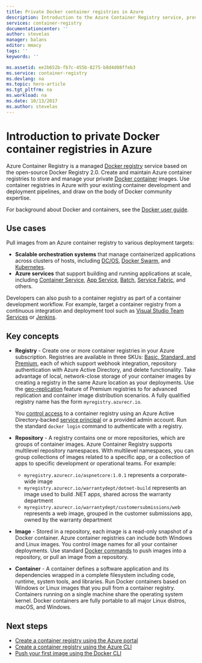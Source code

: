```yaml
---
title: Private Docker container registries in Azure
description: Introduction to the Azure Container Registry service, providing cloud-based, managed, private Docker registries.
services: container-registry
documentationcenter: ''
author: stevelas
manager: balans
editor: mmacy
tags: ''
keywords: ''

ms.assetid: ee2b652b-fb7c-455b-8275-b8d4d08ffeb3
ms.service: container-registry
ms.devlang: na
ms.topic: hero-article
ms.tgt_pltfrm: na
ms.workload: na
ms.date: 10/13/2017
ms.author: stevelas
---
```

# Introduction to private Docker container registries in Azure

Azure Container Registry is a managed [Docker registry](https://docs.docker.com/registry/) service based on the open-source Docker Registry 2.0. Create and maintain Azure container registries to store and manage your private [Docker container](https://www.docker.com/what-docker) images. Use container registries in Azure with your existing container development and deployment pipelines, and draw on the body of Docker community expertise.

For background about Docker and containers, see the [Docker user guide](https://docs.docker.com/engine/userguide/).

## Use cases
Pull images from an Azure container registry to various deployment targets:

* **Scalable orchestration systems** that manage containerized applications across clusters of hosts, including [DC/OS](https://docs.mesosphere.com/), [Docker Swarm](https://docs.docker.com/swarm/), and [Kubernetes](http://kubernetes.io/docs/).
* **Azure services** that support building and running applications at scale, including [Container Service](../container-service/index.yml), [App Service](/app-service/index.md), [Batch](../batch/index.md), [Service Fabric](/azure/service-fabric/), and others.

Developers can also push to a container registry as part of a container development workflow. For example, target a container registry from a continuous integration and deployment tool such as [Visual Studio Team Services](https://www.visualstudio.com/docs/overview) or [Jenkins](https://jenkins.io/).

## Key concepts
* **Registry** - Create one or more container registries in your Azure subscription. Registries are available in three SKUs: [Basic, Standard, and Premium](container-registry-skus.md), each of which support webhook integration, repository authentication with Azure Active Directory, and delete functionality. Take advantage of local, network-close storage of your container images by creating a registry in the same Azure location as your deployments. Use the [geo-replication](container-registry-geo-replication.md) feature of Premium registries to for advanced replication and container image distribution scenarios. A fully qualified registry name has the form `myregistry.azurecr.io`.

  You [control access](container-registry-authentication.md) to a container registry using an Azure Active Directory-backed [service principal](../active-directory/active-directory-application-objects.md) or a provided admin account. Run the standard `docker login` command to authenticate with a registry.

* **Repository** - A registry contains one or more repositories, which are groups of container images. Azure Container Registry supports multilevel repository namespaces. With multilevel namespaces, you can group collections of images related to a specific app, or a collection of apps to specific development or operational teams. For example:

  * `myregistry.azurecr.io/aspnetcore:1.0.1` represents a corporate-wide image
  * `myregistry.azurecr.io/warrantydept/dotnet-build` represents an image used to build .NET apps, shared across the warranty department
  * `myregistry.azurecr.io/warrantydept/customersubmissions/web` represents a web image, grouped in the customer submissions app, owned by the warranty department

* **Image** - Stored in a repository, each image is a read-only snapshot of a Docker container. Azure container registries can include both Windows and Linux images. You control image names for all your container deployments. Use standard [Docker commands](https://docs.docker.com/engine/reference/commandline/) to push images into a repository, or pull an image from a repository.

* **Container** - A container defines a software application and its dependencies wrapped in a complete filesystem including code, runtime, system tools, and libraries. Run Docker containers based on Windows or Linux images that you pull from a container registry. Containers running on a single machine share the operating system kernel. Docker containers are fully portable to all major Linux distros, macOS, and Windows.

## Next steps
* [Create a container registry using the Azure portal](container-registry-get-started-portal.md)
* [Create a container registry using the Azure CLI](container-registry-get-started-azure-cli.md)
* [Push your first image using the Docker CLI](container-registry-get-started-docker-cli.md)

